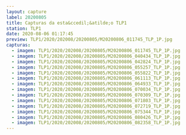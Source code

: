 ```yaml
---
layout: capture
label: 20200805
title: Capturas da esta&ccedil;&atilde;o TLP1
station: TLP1
date: 2020-08-06 01:17:45
preview: TLP1/2020/202008/20200805/M20200806_011745_TLP_1P.jpg
capturas:
  - imagem: TLP1/2020/202008/20200805/M20200806_011745_TLP_1P.jpg
  - imagem: TLP1/2020/202008/20200805/M20200806_040434_TLP_1P.jpg
  - imagem: TLP1/2020/202008/20200805/M20200806_042824_TLP_1P.jpg
  - imagem: TLP1/2020/202008/20200805/M20200806_055257_TLP_1P.jpg
  - imagem: TLP1/2020/202008/20200805/M20200806_055822_TLP_1P.jpg
  - imagem: TLP1/2020/202008/20200805/M20200806_061113_TLP_1P.jpg
  - imagem: TLP1/2020/202008/20200805/M20200806_064933_TLP_1P.jpg
  - imagem: TLP1/2020/202008/20200805/M20200806_070034_TLP_1P.jpg
  - imagem: TLP1/2020/202008/20200805/M20200806_070309_TLP_1P.jpg
  - imagem: TLP1/2020/202008/20200805/M20200806_071803_TLP_1P.jpg
  - imagem: TLP1/2020/202008/20200805/M20200806_072719_TLP_1P.jpg
  - imagem: TLP1/2020/202008/20200805/M20200806_075344_TLP_1P.jpg
  - imagem: TLP1/2020/202008/20200805/M20200806_080426_TLP_1P.jpg
  - imagem: TLP1/2020/202008/20200805/M20200806_082358_TLP_1P.jpg
---
```

